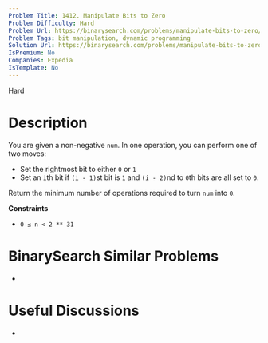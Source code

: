 ```yaml
---
Problem Title: 1412. Manipulate Bits to Zero
Problem Difficulty: Hard
Problem Url: https://binarysearch.com/problems/manipulate-bits-to-zero/
Problem Tags: bit manipulation, dynamic programming
Solution Url: https://binarysearch.com/problems/manipulate-bits-to-zero/solutions/
IsPremium: No
Companies: Expedia
IsTemplate: No
---
```


<span style="color: ;">Hard</span>

# Description

You are given a non-negative `num`. In one operation, you can perform one of two moves:

- Set the rightmost bit to either `0` or `1`
- Set an `i`th bit if `(i - 1)`st bit is `1` and `(i - 2)`nd to `0`th bits are all set to `0`.

Return the minimum number of operations required to turn `num` into `0`.

**Constraints**
- `0 ≤ n < 2 ** 31`

# BinarySearch Similar Problems

- []()

# Useful Discussions

- []()

